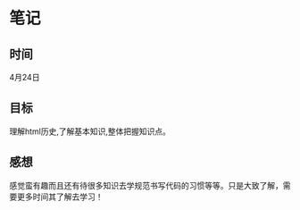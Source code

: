 # 笔记
## 时间
4月24日
## 目标
理解html历史,了解基本知识,整体把握知识点。
## 感想
感觉蛮有趣而且还有待很多知识去学规范书写代码的习惯等等。只是大致了解，需要更多时间其了解去学习！

